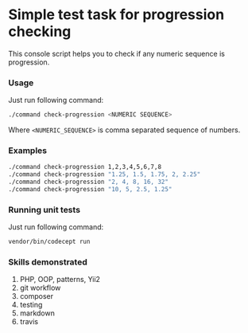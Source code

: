 # Simple test task for progression checking

This console script helps you to check if any numeric sequence is progression.

### Usage

Just run following command:

```bash
./command check-progression <NUMERIC SEQUENCE>
```

Where `<NUMERIC_SEQUENCE>` is comma separated sequence of numbers.

### Examples
```bash
./command check-progression 1,2,3,4,5,6,7,8
./command check-progression "1.25, 1.5, 1.75, 2, 2.25"
./command check-progression "2, 4, 8, 16, 32"
./command check-progression "10, 5, 2.5, 1.25"
```

### Running unit tests

Just run following command:

```bash
vendor/bin/codecept run
```

### Skills demonstrated

1. PHP, OOP, patterns, Yii2
2. git workflow
3. composer
4. testing
5. markdown
6. travis